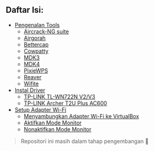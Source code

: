 ## Daftar Isi:
- [Pengenalan Tools](https://github.com/fixploit03/Pentest-WiFi/blob/main/docs/pengenalan%20tools.md#pengenalan-tools)
  - [Aircrack-NG suite](https://github.com/fixploit03/Pentest-WiFi/blob/main/docs/pengenalan%20tools.md#aircrack-ng-suite)
  - [Airgorah](https://github.com/fixploit03/Pentest-WiFi/blob/main/docs/pengenalan%20tools.md#airgorah)
  - [Bettercap](https://github.com/fixploit03/Pentest-WiFi/blob/main/docs/pengenalan%20tools.md#bettercap)
  - [Cowpatty](https://github.com/fixploit03/Pentest-WiFi/blob/main/docs/pengenalan%20tools.md#cowpatty)
  - [MDK3](https://github.com/fixploit03/Pentest-WiFi/blob/main/docs/pengenalan%20tools.md#mdk3)
  - [MDK4](https://github.com/fixploit03/Pentest-WiFi/blob/main/docs/pengenalan%20tools.md#mdk4)
  - [PixieWPS](https://github.com/fixploit03/Pentest-WiFi/blob/main/docs/pengenalan%20tools.md#pixiewps)
  - [Reaver](https://github.com/fixploit03/Pentest-WiFi/blob/main/docs/pengenalan%20tools.md#reaver)
  - [Wifite](https://github.com/fixploit03/Pentest-WiFi/blob/main/docs/pengenalan%20tools.md#wifite)
- [Instal Driver]()
  - [TP-LINK TL-WN722N V2/V3](https://github.com/fixploit03/Pentest-WiFi/tree/main/instal%20driver/TP-LINK%20TL-WN722N%20V2)
  - [TP-LINK Archer T2U Plus AC600](https://github.com/fixploit03/Pentest-WiFi/tree/main/instal%20driver/TP-LINK%20Archer%20T2U%20Plus%20AC600)
- [Setup Adapter Wi-Fi](https://github.com/fixploit03/Pentest-WiFi/blob/main/docs/setup%20adapter%20wifi.md#setup-adapter-wi-fi)
  - [Menyambungkan Adapter Wi-Fi ke VirtualBox](https://github.com/fixploit03/Pentest-WiFi/blob/main/docs/setup%20adapter%20wifi.md#menyambungkan-adapter-wi-fi-ke-virtualbox)
  - [Aktifkan Mode Monitor](https://github.com/fixploit03/Pentest-WiFi/blob/main/docs/setup%20adapter%20wifi.md#aktifkan-mode-monitor)
  - [Nonaktifkan Mode Monitor](https://github.com/fixploit03/Pentest-WiFi/blob/main/docs/setup%20adapter%20wifi.md#nonaktifkan-mode-monitor)

> Repositori ini masih dalam tahap pengembangan 🚧
